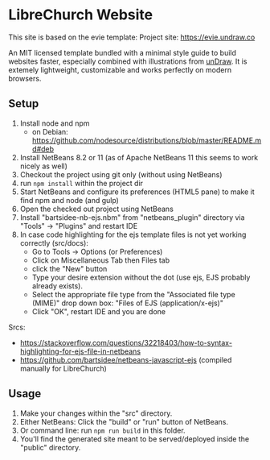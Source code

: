 # LibreChurch Website

This site is based on the evie template: Project site: https://evie.undraw.co

An MIT licensed template bundled with a minimal style guide to build websites faster, especially combined with illustrations from [unDraw](https://undraw.co). It is extemely lightweight, customizable and works perfectly on modern browsers.

## Setup

1. Install node and npm
    - on Debian: https://github.com/nodesource/distributions/blob/master/README.md#deb
2. Install NetBeans 8.2 or 11 (as of Apache NetBeans 11 this seems to work nicely as well)
3. Checkout the project using git only (without using NetBeans)
4. run ```npm install``` within the project dir
5. Start NetBeans and configure its preferences (HTML5 pane) to make it find npm and node (and gulp)
6. Open the checked out project using NetBeans
7. Install "bartsidee-nb-ejs.nbm" from "netbeans_plugin" directory via "Tools" -> "Plugins" and restart IDE
8. In case code highlighting for the ejs template files is not yet working correctly (src/docs):
    - Go to Tools -> Options (or Preferences)
    - Click on Miscellaneous Tab then Files tab
    - click the "New" button
    - Type your desire extension without the dot (use ejs, EJS probably already exists).
    - Select the appropriate file type from the "Associated file type (MIME)" drop down box: "Files of EJS (application/x-ejs)"
    - Click "OK", restart IDE and you are done

Srcs:
- https://stackoverflow.com/questions/32218403/how-to-syntax-highlighting-for-ejs-file-in-netbeans
- https://github.com/bartsidee/netbeans-javascript-ejs (compiled manually for LibreChurch)

## Usage

1. Make your changes within the "src" directory.
2. Either NetBeans: Click the "build" or "run" button of NetBeans.
3. Or command line: run ```npm run build``` in this folder.
4. You'll find the generated site meant to be served/deployed inside the "public" directory.
